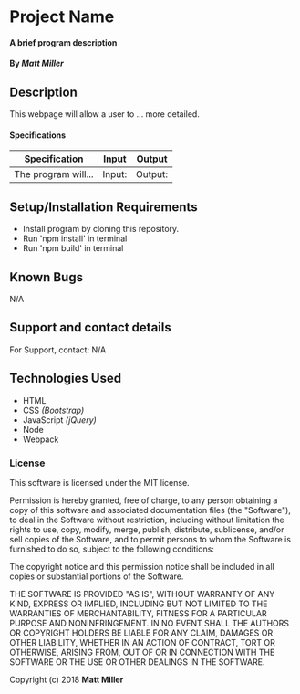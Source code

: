 # Project Name

#### A brief program description

#### By _**Matt Miller**_

## Description

This webpage will allow a user to ... more detailed.

#### Specifications

| Specification | Input | Output |
| --- | --- | --- |
| The program will...| Input: | Output: |

## Setup/Installation Requirements

* Install program by cloning this repository.
* Run 'npm install' in terminal
* Run 'npm build' in terminal

## Known Bugs

N/A

## Support and contact details

For Support, contact:
N/A

## Technologies Used

* HTML
* CSS _(Bootstrap)_
* JavaScript _(jQuery)_
* Node
* Webpack


### License

This software is licensed under the MIT license.

Permission is hereby granted, free of charge, to any person obtaining a copy of this software and associated documentation files (the "Software"), to deal in the Software without restriction, including without limitation the rights to use, copy, modify, merge, publish, distribute, sublicense, and/or sell copies of the Software, and to permit persons to whom the Software is furnished to do so, subject to the following conditions:

The copyright notice and this permission notice shall be included in all copies or substantial portions of the Software.

THE SOFTWARE IS PROVIDED "AS IS", WITHOUT WARRANTY OF ANY KIND, EXPRESS OR IMPLIED, INCLUDING BUT NOT LIMITED TO THE WARRANTIES OF MERCHANTABILITY, FITNESS FOR A PARTICULAR PURPOSE AND NONINFRINGEMENT. IN NO EVENT SHALL THE AUTHORS OR COPYRIGHT HOLDERS BE LIABLE FOR ANY CLAIM, DAMAGES OR OTHER LIABILITY, WHETHER IN AN ACTION OF CONTRACT, TORT OR OTHERWISE, ARISING FROM, OUT OF OR IN CONNECTION WITH THE SOFTWARE OR THE USE OR OTHER DEALINGS IN THE SOFTWARE.

Copyright (c) 2018 **Matt Miller**

